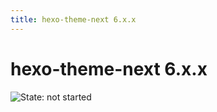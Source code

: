 ```yaml
---
title: hexo-theme-next 6.x.x 
---
```

# hexo-theme-next 6.x.x 

![State: not started](https://img.shields.io/badge/State-no_started-8E64B0.svg?style=flat-square)